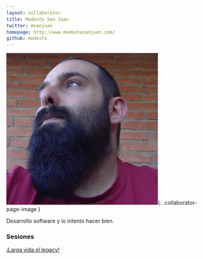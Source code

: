 ```yaml
---
layout: collaborator
title: Modesto San Juan
twitter: msanjuan
homepage: http://www.modestosanjuan.com/
github: modesto
---
```

![Modesto San Juan](/img/colaboradores/modesto.jpg){: .collaborator-page-image }

Desarrollo software y lo intento hacer bien.

### Sesiones

[¡Larga vida el legacy!](/proxima-sesion)
